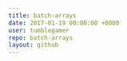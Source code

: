 ```yaml
---
title: batch-arrays
date: 2017-01-19 00:00:00 +0000
user: tumblegamer
repo: batch-arrays
layout: github
---
```

